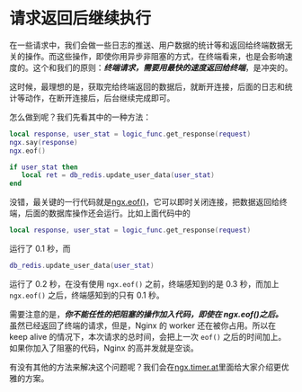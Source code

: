 # 请求返回后继续执行

在一些请求中，我们会做一些日志的推送、用户数据的统计等和返回给终端数据无关的操作。而这些操作，即使你用异步非阻塞的方式，在终端看来，也是会影响速度的。这个和我们的原则：***终端请求，需要用最快的速度返回给终端***，是冲突的。

这时候，最理想的是，获取完给终端返回的数据后，就断开连接，后面的日志和统计等动作，在断开连接后，后台继续完成即可。

怎么做到呢？我们先看其中的一种方法：

```lua
local response, user_stat = logic_func.get_response(request)
ngx.say(response)
ngx.eof()

if user_stat then
   local ret = db_redis.update_user_data(user_stat)
end
```
没错，最关键的一行代码就是[ngx.eof()](https://github.com/openresty/lua-nginx-module#ngxeof)，它可以即时关闭连接，把数据返回给终端，后面的数据库操作还会运行。比如上面代码中的
```lua
local response, user_stat = logic_func.get_response(request)
```
运行了 0.1 秒，而
```lua
db_redis.update_user_data(user_stat)
```
运行了 0.2 秒，在没有使用 `ngx.eof()` 之前，终端感知到的是 0.3 秒，而加上 `ngx.eof()` 之后，终端感知到的只有 0.1 秒。

需要注意的是，***你不能任性的把阻塞的操作加入代码，即使在 ngx.eof()之后。*** 虽然已经返回了终端的请求，但是，Nginx 的 worker 还在被你占用。所以在 keep alive 的情况下，本次请求的总时间，会把上一次 `eof()` 之后的时间加上。
如果你加入了阻塞的代码，Nginx 的高并发就是空谈。

有没有其他的方法来解决这个问题呢？我们会在[ngx.timer.at](../ngx_lua/timer.md)里面给大家介绍更优雅的方案。

